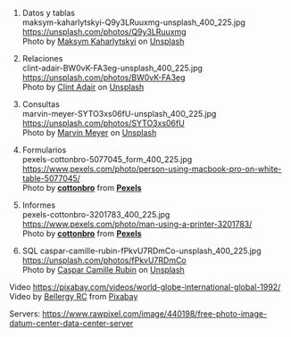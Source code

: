 1. Datos y tablas  
maksym-kaharlytskyi-Q9y3LRuuxmg-unsplash_400_225.jpg  
https://unsplash.com/photos/Q9y3LRuuxmg  
<span>Photo by <a href="https://unsplash.com/@qwitka?utm_source=unsplash&amp;utm_medium=referral&amp;utm_content=creditCopyText">Maksym Kaharlytskyi</a> on <a href="https://unsplash.com/?utm_source=unsplash&amp;utm_medium=referral&amp;utm_content=creditCopyText">Unsplash</a></span>

2. Relaciones  
clint-adair-BW0vK-FA3eg-unsplash_400_225.jpg  
https://unsplash.com/photos/BW0vK-FA3eg  
<span>Photo by <a href="https://unsplash.com/@clintadair?utm_source=unsplash&amp;utm_medium=referral&amp;utm_content=creditCopyText">Clint Adair</a> on <a href="https://unsplash.com/?utm_source=unsplash&amp;utm_medium=referral&amp;utm_content=creditCopyText">Unsplash</a></span>

3. Consultas  
marvin-meyer-SYTO3xs06fU-unsplash_400_225.jpg  
https://unsplash.com/photos/SYTO3xs06fU  
<span>Photo by <a href="https://unsplash.com/@marvelous?utm_source=unsplash&amp;utm_medium=referral&amp;utm_content=creditCopyText">Marvin Meyer</a> on <a href="https://unsplash.com/?utm_source=unsplash&amp;utm_medium=referral&amp;utm_content=creditCopyText">Unsplash</a></span>

4. Formularios  
pexels-cottonbro-5077045_form_400_225.jpg  
https://www.pexels.com/photo/person-using-macbook-pro-on-white-table-5077045/  
Photo by <strong><a href="https://www.pexels.com/@cottonbro?utm_content=attributionCopyText&amp;utm_medium=referral&amp;utm_source=pexels">cottonbro</a></strong> from <strong><a href="https://www.pexels.com/photo/person-using-macbook-pro-on-white-table-5077045/?utm_content=attributionCopyText&amp;utm_medium=referral&amp;utm_source=pexels">Pexels</a></strong>

5. Informes  
pexels-cottonbro-3201783_400_225.jpg  
https://www.pexels.com/photo/man-using-a-printer-3201783/  
Photo by <strong><a href="https://www.pexels.com/@cottonbro?utm_content=attributionCopyText&amp;utm_medium=referral&amp;utm_source=pexels">cottonbro</a></strong> from <strong><a href="https://www.pexels.com/photo/man-using-a-printer-3201783/?utm_content=attributionCopyText&amp;utm_medium=referral&amp;utm_source=pexels">Pexels</a></strong>

6. SQL
caspar-camille-rubin-fPkvU7RDmCo-unsplash_400_225.jpg  
https://unsplash.com/photos/fPkvU7RDmCo  
Photo by <a href="https://unsplash.com/@casparrubin?utm_source=unsplash&utm_medium=referral&utm_content=creditCopyText">Caspar Camille Rubin</a> on <a href="https://unsplash.com/?utm_source=unsplash&utm_medium=referral&utm_content=creditCopyText">Unsplash</a>

Video
https://pixabay.com/videos/world-globe-international-global-1992/  
Video by <a href="https://pixabay.com/users/bellergy-1846871/?utm_source=link-attribution&amp;utm_medium=referral&amp;utm_campaign=image&amp;utm_content=1992">Bellergy RC</a> from <a href="https://pixabay.com/?utm_source=link-attribution&amp;utm_medium=referral&amp;utm_campaign=image&amp;utm_content=1992">Pixabay</a>

Servers:
https://www.rawpixel.com/image/440198/free-photo-image-datum-center-data-center-server
